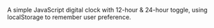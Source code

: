 A simple JavaScript digital clock with 12-hour & 24-hour toggle, using localStorage to remember user preference.
